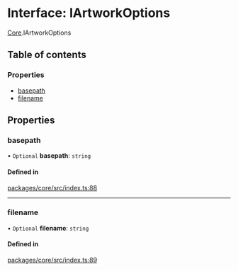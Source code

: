 # Interface: IArtworkOptions

[Core](../modules/Core.md).IArtworkOptions

## Table of contents

### Properties

- [basepath](Core.IArtworkOptions.md#basepath)
- [filename](Core.IArtworkOptions.md#filename)

## Properties

### basepath

• `Optional` **basepath**: `string`

#### Defined in

[packages/core/src/index.ts:88](https://github.com/iniquitybbs/iniquity/blob/b8c4706/packages/core/src/index.ts#L88)

___

### filename

• `Optional` **filename**: `string`

#### Defined in

[packages/core/src/index.ts:89](https://github.com/iniquitybbs/iniquity/blob/b8c4706/packages/core/src/index.ts#L89)
